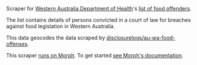Scraper for [Western Australia Department of Health](http://ww2.health.wa.gov.au/)'s [list of food offenders](http://ww2.health.wa.gov.au/Articles/F_I/Food-offenders).

The list contains details of persons convicted in a court of law for breaches against food legislation in Western Australia.

This data geocodes the data scraped by [disclosurelogs/au-wa-food-offenses](https://morph.io/disclosurelogs/au-wa-food-offenses).

This scraper [runs on Morph](https://morph.io/auxesis/wa_health_food_offenders). To get started [see Morph's documentation](https://morph.io/documentation).

